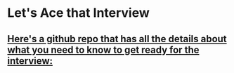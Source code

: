 # Let's Ace that Interview

## [Here's a github repo that has all the details about what you need to know to get ready for the interview:](https://github.com/jwasham/coding-interview-university)
